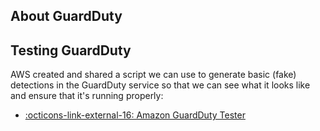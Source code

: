 ## About GuardDuty

## Testing GuardDuty
AWS created and shared a script we can use to generate basic (fake) detections in the GuardDuty service so that we can see what it looks like and ensure that it's running properly:

- [ :octicons-link-external-16: Amazon GuardDuty Tester](https://github.com/awslabs/amazon-guardduty-tester)